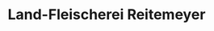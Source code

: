 ---
title: "Land-Fleischerei Reitemeyer"
url: /bad-driburg/land-fleischerei-reitemeyer/
shop: Metzgerei
---